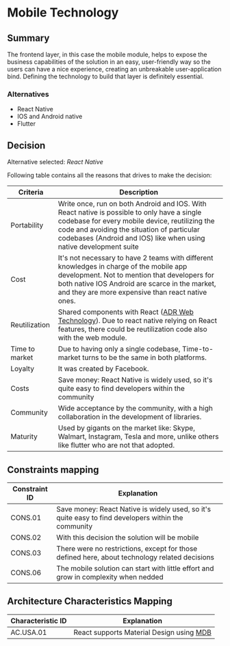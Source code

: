 # Mobile Technology

## Summary

The frontend layer, in this case the mobile module, helps to expose the business capabilities of the solution in an easy, user-friendly way so the users can have a nice experience, creating an unbreakable user-application bind. Defining the technology to build that layer is definitely essential.

### Alternatives

- React Native
- IOS and Android native
- Flutter

## Decision 

Alternative selected: *React Native*


Following table contains all the reasons that drives to make the decision:

| Criteria                 | Description
| --------------------     | ----------------------------------------------------------------------------------------------------- |
| Portability | Write once, run on both Android and IOS. With React native is possible to only have a single codebase for every mobile device, reutilizing the code and avoiding the situation of particular codebases (Android and IOS) like when using native development suite |
| Cost                     | It's not necessary to have 2 teams with different knowledges in charge of the mobile app development. Not to mention that developers for both native IOS Android are scarce in the market, and they are more expensive than react native ones. |
| Reutilization | Shared components with React ([ADR Web Technology](./adr-web-technology.md)). Due to react native relying on React features, there could be reutilization code also with the web module. |
| Time to market           | Due to having only a single codebase, Time-to-market turns to be the same in both platforms. |
| Loyalty                  | It was created by Facebook. |
| Costs                    | Save money: React Native is widely used, so it's quite easy to find developers within the community |
| Community                |  Wide acceptance by the community, with a high collaboration in the development of libraries. |
| Maturity | Used by gigants on the market like: Skype, Walmart, Instagram, Tesla and more, unlike others like flutter who are not that adopted. |

## Constraints mapping

| Constraint ID | Explanation |
| ------------- | ----------- |
| CONS.01 | Save money: React Native is widely used, so it's quite easy to find developers within the community |
| CONS.02 | With this decision the solution will be mobile |
| CONS.03 | There were no restrictions, except for those defined here, about technology related decisions |
| CONS.06 | The mobile solution can start with little effort and grow in complexity when nedded |

## Architecture Characteristics Mapping

| Characteristic ID | Explanation |
| ------------- | ----------- |
| AC.USA.01 | React supports Material Design using [MDB](https://mdbootstrap.com/docs/react/) |